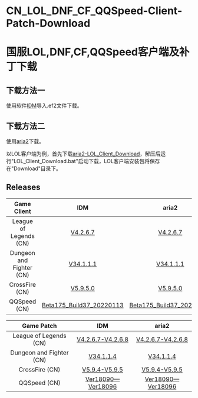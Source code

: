 # CN_LOL_DNF_CF_QQSpeed-Client-Patch-Download
# 国服LOL,DNF,CF,QQSpeed客户端及补丁下载

## 下载方法一

使用软件[IDM](https://www.internetdownloadmanager.com/)导入.ef2文件下载。

## 下载方法二

使用[aria2](https://aria2.github.io/)下载。

以LOL客户端为例，首先下载[aria2-LOL_Client_Download](https://github.com/DongJiangYue-Team/CN_LOL_DNF-Client-Patch-Download/releases/tag/LOL_Client_Download_V1.0.0)，解压后运行"LOL_Client_Download.bat"启动下载，LOL客户端安装包将保存在"Download"目录下。

## Releases

| Game Client | IDM | aria2 |
| :---: | :---: | :---: | 
| League of Legends (CN) | [V4.2.6.7](https://github.com/DongJiangYue-Team/CN_LOL_DNF-Client-Patch-Download/releases/tag/LOL_Client_Download_V1.0.0) | [V4.2.6.7](https://github.com/DongJiangYue-Team/CN_LOL_DNF-Client-Patch-Download/releases/tag/LOL_Client_Download_V1.0.0) |
| Dungeon and Fighter (CN) | [V34.1.1.1](https://github.com/DongJiangYue-Team/CN_LOL_DNF-Client-Patch-Download/releases/tag/DNF_Client_Download_V1.0.0) | [V34.1.1.1](https://github.com/DongJiangYue-Team/CN_LOL_DNF-Client-Patch-Download/releases/tag/DNF_Client_Download_V1.0.0) |
| CrossFire (CN) | [V5.9.5.0](https://github.com/DongJiangYue-Team/CN_LOL_DNF-Client-Patch-Download/releases/tag/CF_Client_Download_V1.0.0) | [V5.9.5.0](https://github.com/DongJiangYue-Team/CN_LOL_DNF-Client-Patch-Download/releases/tag/CF_Client_Download_V1.0.0) |
| QQSpeed (CN) | [Beta175_Build37_20220113](https://github.com/DongJiangYue-Team/CN_LOL_DNF-Client-Patch-Download/releases/tag/QQSpeed_Client_Download_V1.0.0) | [Beta175_Build37_20220113](https://github.com/DongJiangYue-Team/CN_LOL_DNF-Client-Patch-Download/releases/tag/QQSpeed_Client_Download_V1.0.0) |

| Game Patch | IDM | aria2 |
| :---: | :---: | :---: | 
| League of Legends (CN) | [V4.2.6.7-V4.2.6.8](https://github.com/DongJiangYue-Team/CN_LOL_DNF-Client-Patch-Download/releases/tag/LOL_Patch_Download_V1.0.0) | [V4.2.6.7-V4.2.6.8](https://github.com/DongJiangYue-Team/CN_LOL_DNF-Client-Patch-Download/releases/tag/LOL_Patch_Download_V1.0.0) |
| Dungeon and Fighter (CN) | [V34.1.1.4](https://github.com/DongJiangYue-Team/CN_LOL_DNF-Client-Patch-Download/releases/tag/DNF_Patch_Download_V1.0.0) | [V34.1.1.4](https://github.com/DongJiangYue-Team/CN_LOL_DNF-Client-Patch-Download/releases/tag/DNF_Patch_Download_V1.0.0) |
| CrossFire (CN) | [V5.9.4-V5.9.5](https://github.com/DongJiangYue-Team/CN_LOL_DNF-Client-Patch-Download/releases/tag/CF_Patch_Download_V1.0.0) | [V5.9.4-V5.9.5](https://github.com/DongJiangYue-Team/CN_LOL_DNF-Client-Patch-Download/releases/tag/CF_Patch_Download_V1.0.0) |
| QQSpeed (CN) | [Ver18090—Ver18096](https://github.com/DongJiangYue-Team/CN_LOL_DNF-Client-Patch-Download/releases/tag/QQSpeed_Patch_Download_V1.0.0) | [Ver18090—Ver18096](https://github.com/DongJiangYue-Team/CN_LOL_DNF-Client-Patch-Download/releases/tag/QQSpeed_Patch_Download_V1.0.0) |
